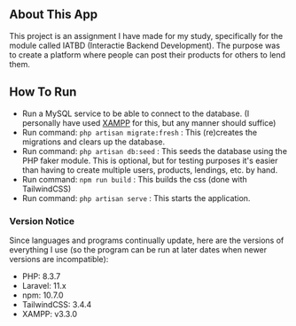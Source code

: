 ## About This App

This project is an assignment I have made for my study, specifically for the module called IATBD (Interactie Backend Development). The purpose was to create a platform where people can post their products for others to lend them.

## How To Run

- Run a MySQL service to be able to connect to the database. (I personally have used [XAMPP](https://www.apachefriends.org/) for this, but any manner should suffice)
- Run command: ```php artisan migrate:fresh``` : This (re)creates the migrations and clears up the database.
- Run command: ```php artisan db:seed``` : This seeds the database using the PHP faker module. This is optional, but for testing purposes it's easier than having to create multiple users, products, lendings, etc. by hand.
- Run command: ```npm run build``` : This builds the css (done with TailwindCSS)
- Run command: ```php artisan serve``` : This starts the application.

### Version Notice

Since languages and programs continually update, here are the versions of everything I use (so the program can be run at later dates when newer versions are incompatible):

- PHP: 8.3.7
- Laravel: 11.x
- npm: 10.7.0
- TailwindCSS: 3.4.4
- XAMPP: v3.3.0